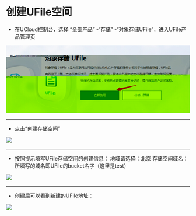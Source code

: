 

# 创建UFile空间

  * 在UCloud控制台，选择 “全部产品” -“存储” -“对象存储UFile”，进入UFile产品管理页


![](/images/basic/ufile/ufile2.jpg) 

----
  * 点击“创建存储空间”


![](/ai/uai-train/images/basic/ufile/创建ufile.jpg) 

----
  * 按照提示填写UFile存储空间的创建信息：
地域请选择：北京 
存储空间域名：所填写的域名即UFile的bucket名字（这里是test）      


![](/ai/uai-train/images/basic/ufile/新建ufile.jpg) 

----
  * 创建后可以看到新建的UFile地址：     


![](/ai/uai-train/images/basic/ufile/ufile_addr.jpg) 

